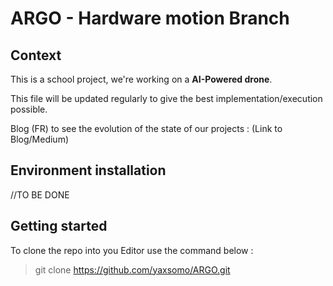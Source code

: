 # ARGO - Hardware motion Branch


## Context 

This is a school project, we're working on a **AI-Powered drone**.

This file will be updated regularly to give the best implementation/execution possible.

Blog (FR) to see the evolution of the state of our projects : (Link to Blog/Medium)

## Environment installation

//TO BE DONE

## Getting started

To clone the repo into you Editor use the command below :

> git clone https://github.com/yaxsomo/ARGO.git
